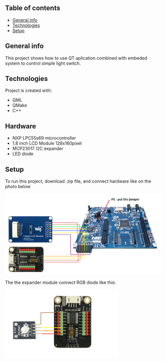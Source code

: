 ## Table of contents

* [General info](#general-info)
* [Technologies](#technologies)
* [Setup](#setup)

## General info

This project shows how to use QT aplication combined with embeded system to control simple light switch.	

## Technologies

Project is created with:
* QML
* QMake
* C++

## Hardware 

* NXP LPC55s69 microcontroller
* 1.8 inch LCD Module  128x160pixel
* MCP23017 I2C expander
* LED diode 

## Setup

To run this project, download .zip file, and connect hardware like on the photo below

![](./docs/CableSetup.png)

The the expander module connect RGB diode like this:

![](./docs/CableExpander.png)

